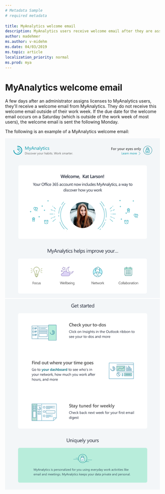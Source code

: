 ```yaml
---
# Metadata Sample
# required metadata

title: MyAnalytics welcome email
description: MyAnalytics users receive welcome email after they are assigned licenses 
author: madehmer
ms.author: v-midehm
ms.date: 04/03/2019
ms.topic: article
localization_priority: normal 
ms.prod: mya
---
```


# MyAnalytics welcome email

A few days after an administrator assigns licenses to MyAnalytics users, they'll receive a welcome email from MyAnalytics. They do not receive this welcome email outside of their work week. If the due date for the welcome email occurs on a Saturday (which is outside of the work week of most users), the welcome email is sent the following Monday.

The following is an example of a MyAnalytics welcome email:

 ![MyAnalytics welcome email top section](../../Images/mya/use/welcome-email-1.png)
 ![MyAnalytics welcome email end section](../../Images/mya/use/welcome-email-2.png)
 